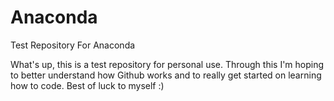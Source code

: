 # Anaconda
Test Repository For Anaconda

What's up, this is a test repository for personal use. Through this I'm hoping to better understand how Github works and to really get started on learning how to code. Best of luck to myself :)
